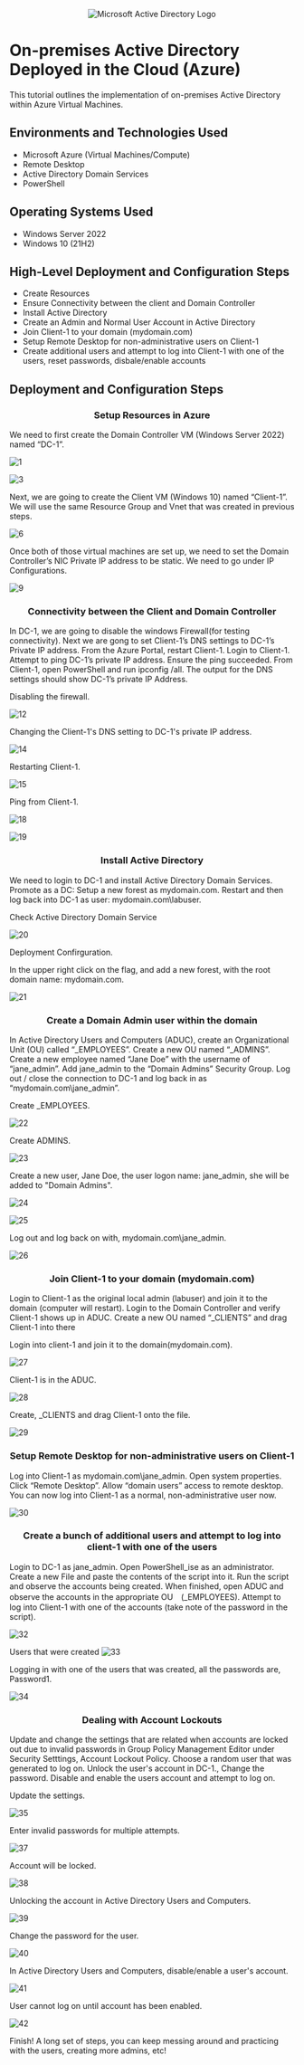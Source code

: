 <p align="center">
<img src="https://i.imgur.com/pU5A58S.png" alt="Microsoft Active Directory Logo"/>
</p>

<h1>On-premises Active Directory Deployed in the Cloud (Azure)</h1>
This tutorial outlines the implementation of on-premises Active Directory within Azure Virtual Machines.<br />

<h2>Environments and Technologies Used</h2>

- Microsoft Azure (Virtual Machines/Compute)
- Remote Desktop
- Active Directory Domain Services
- PowerShell

<h2>Operating Systems Used </h2>

- Windows Server 2022
- Windows 10 (21H2)

<h2>High-Level Deployment and Configuration Steps</h2>

- Create Resources
- Ensure Connectivity between the client and Domain Controller
- Install Active Directory
- Create an Admin and Normal User Account in Active Directory
- Join Client-1 to your domain (mydomain.com)
- Setup Remote Desktop for non-administrative users on Client-1
- Create additional users and attempt to log into Client-1 with one of the users, reset passwords, disbale/enable accounts
  
<h2>Deployment and Configuration Steps</h2>
<p>
<h3 align="center">Setup Resources in Azure</h3>

We need to first create the Domain Controller VM (Windows Server 2022) named “DC-1”.


![1](https://github.com/user-attachments/assets/ca24af19-1996-49cb-bef1-54c3defb8bc1)
<p>

![3](https://github.com/user-attachments/assets/899215e3-efc5-4007-a0dc-e0d367c3ee12)
<p>

Next, we are going to create the Client VM (Windows 10) named “Client-1”. We will use the same Resource Group and Vnet that was created in previous steps.

![6](https://github.com/user-attachments/assets/af9ab703-e020-4622-b42d-e9b800650c95)
<p>

Once both of those virtual machines are set up, we need to set the Domain Controller’s NIC Private IP address to be static. We need to go under IP Configurations. 

![9](https://github.com/user-attachments/assets/7928badc-91fa-4027-a18c-5a6222843b19)
<p>
<h3 align="center">Connectivity between the Client and Domain Controller</h3>

<p>
In DC-1, we are going to disable the windows Firewall(for testing connectivity). Next we are gong to set Client-1’s DNS settings to DC-1’s Private IP address. From the Azure Portal, restart Client-1. Login to Client-1. Attempt to ping DC-1’s private IP address. Ensure the ping succeeded. From Client-1, open PowerShell and run ipconfig /all. The output for the DNS settings should show DC-1’s private IP Address.
<p>
Disabling the firewall.

![12](https://github.com/user-attachments/assets/9b398f9d-d55b-407b-8185-440145296b0f)
<p>
Changing the Client-1's DNS setting to DC-1's private IP address. 

![14](https://github.com/user-attachments/assets/4b29fcea-c949-4382-b815-183df4a43d27)

<p>
Restarting Client-1.

![15](https://github.com/user-attachments/assets/45fedf8a-f008-4248-aa6e-2aec2a5a9bd7)

Ping from Client-1. 

![18](https://github.com/user-attachments/assets/de8915a4-7bfc-48fb-a40d-f237670b3bf3)

![19](https://github.com/user-attachments/assets/f9921084-d411-4717-bfd6-f08a2f87c131)
<p>

<h3 align="center">Install Active Directory</h3>

We need to login to DC-1 and install Active Directory Domain Services. Promote as a DC: Setup a new forest as mydomain.com. Restart and then log back into DC-1 as user: mydomain.com\labuser.
<p>
Check Active Directory Domain Service

![20](https://github.com/user-attachments/assets/137d40ee-758f-44be-a36b-c149ef0d26e2)
<p>
Deployment Confirguration. 
<p>
In the upper right click on the flag, and add a new forest, with the root domain name: mydomain.com.

![21](https://github.com/user-attachments/assets/8619a19e-ec12-4ea2-bd7b-ed708fe6cbc5)
<p>

<h3 align="center">Create a Domain Admin user within the domain</h3>
<p>
In Active Directory Users and Computers (ADUC), create an Organizational Unit (OU) called “_EMPLOYEES”. Create a new OU named “_ADMINS”. Create a new employee named “Jane Doe” with the username of “jane_admin”. Add jane_admin to the “Domain Admins” Security Group. Log out / close the connection to DC-1 and log back in as “mydomain.com\jane_admin”.
<p>
Create _EMPLOYEES.

![22](https://github.com/user-attachments/assets/7e3185a5-cce2-4fd3-93c9-80cceec7a336)
<p>
Create ADMINS.

![23](https://github.com/user-attachments/assets/9b41f58f-c2bd-4b69-bc6e-c801295bf16b)
<p>
Create a new user, Jane Doe, the user logon name: jane_admin, she will be added to  "Domain Admins". 

![24](https://github.com/user-attachments/assets/5e5aa2fb-c0f5-4540-9bdd-b49f49072ee6)

![25](https://github.com/user-attachments/assets/75b23082-c412-484a-a4b7-ad1a62697cf3)
<p>
Log out and log back on with, mydomain.com\jane_admin.

![26](https://github.com/user-attachments/assets/381e89ec-d4f6-476b-a0ba-57a73165a4da)
<p>
<h3 align="center">Join Client-1 to your domain (mydomain.com)</h3>
<p>
Login to Client-1 as the original local admin (labuser) and join it to the domain (computer will restart). Login to the Domain Controller and verify Client-1 shows up in ADUC. Create a new OU named “_CLIENTS” and drag Client-1 into there
<p>
Login into client-1 and join it to the domain(mydomain.com).

![27](https://github.com/user-attachments/assets/c41e4d3f-945e-4a83-9e9a-43a8411c7e5f)
<p>
Client-1 is in the ADUC.

![28](https://github.com/user-attachments/assets/a3ff530f-c816-45c9-a200-cf8e3f20a08f)
<p>
Create, _CLIENTS and drag Client-1 onto the file. 

![29](https://github.com/user-attachments/assets/06c01222-7102-422f-9538-fab6bebd270c)
<p>
<h3 align="center">Setup Remote Desktop for non-administrative users on Client-1</h3>
<p>
Log into Client-1 as mydomain.com\jane_admin. Open system properties. Click “Remote Desktop”. Allow “domain users” access to remote desktop. You can now log into Client-1 as a normal, non-administrative user now.
<p>

![30](https://github.com/user-attachments/assets/3e2142a6-2e83-42c9-bc33-2b0ca8abf9c2)
<p>
<h3 align="center">Create a bunch of additional users and attempt to log into client-1 with one of the users</h3>
<p>
Login to DC-1 as jane_admin. Open PowerShell_ise as an administrator. Create a new File and paste the contents of the script into it. Run the script and observe the accounts being created. When finished, open ADUC and observe the accounts in the appropriate OU　(_EMPLOYEES). Attempt to log into Client-1 with one of the accounts (take note of the password in the script).
<p>

![32](https://github.com/user-attachments/assets/65fb038e-2c1c-45c3-a6af-d7fe17ca29ad)

Users that were created
![33](https://github.com/user-attachments/assets/c25022b9-4750-403a-877f-0018eca3c93c)


<p>
Logging in with one of the users that was created, all the passwords are, Password1. 

![34](https://github.com/user-attachments/assets/d34ccf2d-c74a-409a-9e07-36522b56a311)
<p>
<h3 align="center">Dealing with Account Lockouts</h3>
<p>
Update and change the settings that are related when accounts are locked out due to invalid passwords in Group Policy Management Editor under Security Setttings, Account Lockout Policy. Choose a random user that was generated to log on. Unlock the user's account in DC-1., Change the password. Disable and enable the users account and attempt to log on. 
<p>
Update the settings. 

![35](https://github.com/user-attachments/assets/871dee73-d848-4bf5-9aec-881df2b32328)
<p>
Enter invalid passwords for multiple attempts. 

![37](https://github.com/user-attachments/assets/e4292778-9194-40cb-ba40-52acd5808fa7)

Account will be locked. 

![38](https://github.com/user-attachments/assets/86eca072-10f8-4f68-8abc-89a4d2a310bf)
<p>
Unlocking the account in Active Directory Users and Computers. 

![39](https://github.com/user-attachments/assets/adcb5a42-2ae6-42a5-8025-8f4da37dc111)
<p>
Change the password for the user.

![40](https://github.com/user-attachments/assets/62c6b94a-e9ab-457d-ac1d-60100f6b390f)
<p>
In Active Directory Users and Computers, disable/enable a user's account. 

![41](https://github.com/user-attachments/assets/f50933b3-80ef-4318-aa2f-20f0003136c2)

User cannot log on until account has been enabled. 

![42](https://github.com/user-attachments/assets/cc2cc282-19d3-4615-bab3-4ff3f2d2cab7)
<p>
Finish! A long set of steps, you can keep messing around and practicing with the users, creating more admins, etc!

<br />
